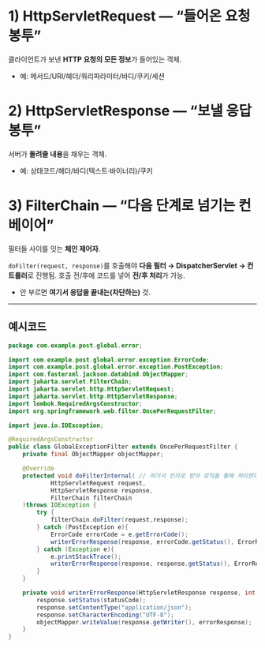 # 1) HttpServletRequest — “들어온 요청 봉투”

클라이언트가 보낸 **HTTP 요청의 모든 정보**가 들어있는 객체.

- 예: 메서드/URI/헤더/쿼리파라미터/바디/쿠키/세션

# 2) HttpServletResponse — “보낼 응답 봉투”

서버가 **돌려줄 내용**을 채우는 객체.

- 예: 상태코드/헤더/바디(텍스트·바이너리)/쿠키

# 3) FilterChain — “다음 단계로 넘기는 컨베이어”

필터들 사이를 잇는 **체인 제어자**.

`doFilter(request, response)`를 호출해야 **다음 필터 → DispatcherServlet → 컨트롤러**로 진행됨. 호출 전/후에 코드를 넣어 **전/후 처리**가 가능.

- 안 부르면 **여기서 응답을 끝내는(차단하는)** 것.

---

## 예시코드

```java
package com.example.post.global.error;

import com.example.post.global.error.exception.ErrorCode;
import com.example.post.global.error.exception.PostException;
import com.fasterxml.jackson.databind.ObjectMapper;
import jakarta.servlet.FilterChain;
import jakarta.servlet.http.HttpServletRequest;
import jakarta.servlet.http.HttpServletResponse;
import lombok.RequiredArgsConstructor;
import org.springframework.web.filter.OncePerRequestFilter;

import java.io.IOException;

@RequiredArgsConstructor
public class GlobalExceptionFilter extends OncePerRequestFilter {
    private final ObjectMapper objectMapper;

    @Override
    protected void doFilterInternal( // 여기서 인자로 받아 로직을 통해 처리한다.
            HttpServletRequest request,
            HttpServletResponse response,
            FilterChain filterChain
    )throws IOException {
        try {
            filterChain.doFilter(request,response);
        } catch (PostException e){
            ErrorCode errorCode = e.getErrorCode();
            writerErrorResponse(response, errorCode.getStatus(), ErrorResponse.of(errorCode, errorCode.getMessage()));
        } catch (Exception e){
            e.printStackTrace();
            writerErrorResponse(response, response.getStatus(), ErrorResponse.of(response.getStatus(),e.getMessage()));
        }
    }

    private void writerErrorResponse(HttpServletResponse response, int statusCode, ErrorResponse errorResponse) throws IOException{
        response.setStatus(statusCode);
        response.setContentType("application/json");
        response.setCharacterEncoding("UTF-8");
        objectMapper.writeValue(response.getWriter(), errorResponse);
    }
}
```